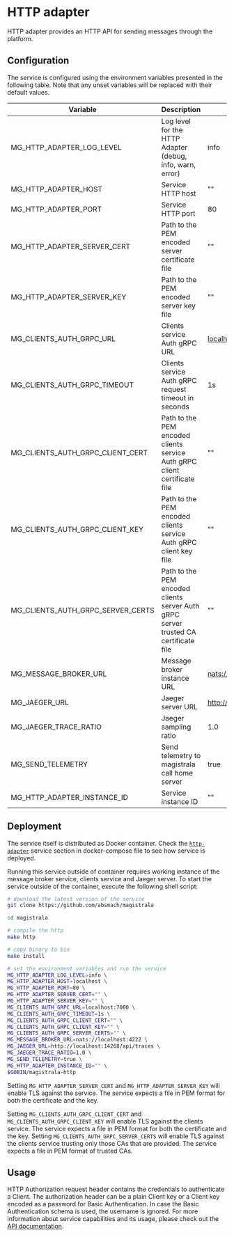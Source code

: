 # HTTP adapter

HTTP adapter provides an HTTP API for sending messages through the platform.

## Configuration

The service is configured using the environment variables presented in the following table. Note that any unset variables will be replaced with their default values.

| Variable                          | Description                                                                         | Default                           |
| --------------------------------- | ----------------------------------------------------------------------------------- | --------------------------------- |
| MG_HTTP_ADAPTER_LOG_LEVEL         | Log level for the HTTP Adapter (debug, info, warn, error)                           | info                              |
| MG_HTTP_ADAPTER_HOST              | Service HTTP host                                                                   | ""                                |
| MG_HTTP_ADAPTER_PORT              | Service HTTP port                                                                   | 80                                |
| MG_HTTP_ADAPTER_SERVER_CERT       | Path to the PEM encoded server certificate file                                     | ""                                |
| MG_HTTP_ADAPTER_SERVER_KEY        | Path to the PEM encoded server key file                                             | ""                                |
| MG_CLIENTS_AUTH_GRPC_URL          | Clients service Auth gRPC URL                                                       | <localhost:7000>                  |
| MG_CLIENTS_AUTH_GRPC_TIMEOUT      | Clients service Auth gRPC request timeout in seconds                                | 1s                                |
| MG_CLIENTS_AUTH_GRPC_CLIENT_CERT  | Path to the PEM encoded clients service Auth gRPC client certificate file           | ""                                |
| MG_CLIENTS_AUTH_GRPC_CLIENT_KEY   | Path to the PEM encoded clients service Auth gRPC client key file                   | ""                                |
| MG_CLIENTS_AUTH_GRPC_SERVER_CERTS | Path to the PEM encoded clients server Auth gRPC server trusted CA certificate file | ""                                |
| MG_MESSAGE_BROKER_URL             | Message broker instance URL                                                         | <nats://localhost:4222>           |
| MG_JAEGER_URL                     | Jaeger server URL                                                                   | <http://localhost:4318/v1/traces> |
| MG_JAEGER_TRACE_RATIO             | Jaeger sampling ratio                                                               | 1.0                               |
| MG_SEND_TELEMETRY                 | Send telemetry to magistrala call home server                                       | true                              |
| MG_HTTP_ADAPTER_INSTANCE_ID       | Service instance ID                                                                 | ""                                |

## Deployment

The service itself is distributed as Docker container. Check the [`http-adapter`](https://github.com/absmach/magistrala/blob/main/docker/docker-compose.yml) service section in docker-compose file to see how service is deployed.

Running this service outside of container requires working instance of the message broker service, clients service and Jaeger server.
To start the service outside of the container, execute the following shell script:

```bash
# download the latest version of the service
git clone https://github.com/absmach/magistrala

cd magistrala

# compile the http
make http

# copy binary to bin
make install

# set the environment variables and run the service
MG_HTTP_ADAPTER_LOG_LEVEL=info \
MG_HTTP_ADAPTER_HOST=localhost \
MG_HTTP_ADAPTER_PORT=80 \
MG_HTTP_ADAPTER_SERVER_CERT="" \
MG_HTTP_ADAPTER_SERVER_KEY="" \
MG_CLIENTS_AUTH_GRPC_URL=localhost:7000 \
MG_CLIENTS_AUTH_GRPC_TIMEOUT=1s \
MG_CLIENTS_AUTH_GRPC_CLIENT_CERT="" \
MG_CLIENTS_AUTH_GRPC_CLIENT_KEY="" \
MG_CLIENTS_AUTH_GRPC_SERVER_CERTS="" \
MG_MESSAGE_BROKER_URL=nats://localhost:4222 \
MG_JAEGER_URL=http://localhost:14268/api/traces \
MG_JAEGER_TRACE_RATIO=1.0 \
MG_SEND_TELEMETRY=true \
MG_HTTP_ADAPTER_INSTANCE_ID="" \
$GOBIN/magistrala-http
```

Setting `MG_HTTP_ADAPTER_SERVER_CERT` and `MG_HTTP_ADAPTER_SERVER_KEY` will enable TLS against the service. The service expects a file in PEM format for both the certificate and the key.

Setting `MG_CLIENTS_AUTH_GRPC_CLIENT_CERT` and `MG_CLIENTS_AUTH_GRPC_CLIENT_KEY` will enable TLS against the clients service. The service expects a file in PEM format for both the certificate and the key. Setting `MG_CLIENTS_AUTH_GRPC_SERVER_CERTS` will enable TLS against the clients service trusting only those CAs that are provided. The service expects a file in PEM format of trusted CAs.

## Usage

HTTP Authorization request header contains the credentials to authenticate a Client. The authorization header can be a plain Client key or a Client key encoded as a password for Basic Authentication. In case the Basic Authentication schema is used, the username is ignored. For more information about service capabilities and its usage, please check out the [API documentation](https://docs.api.magistrala.abstractmachines.fr/?urls.primaryName=http.yml).
